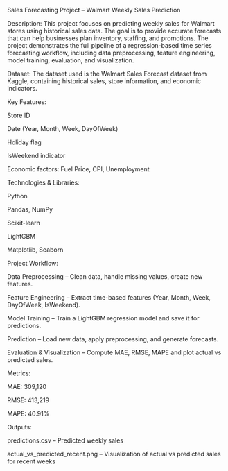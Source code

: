 Sales Forecasting Project – Walmart Weekly Sales Prediction

Description:
This project focuses on predicting weekly sales for Walmart stores using historical sales data. The goal is to provide accurate forecasts that can help businesses plan inventory, staffing, and promotions. The project demonstrates the full pipeline of a regression-based time series forecasting workflow, including data preprocessing, feature engineering, model training, evaluation, and visualization.

Dataset:
The dataset used is the Walmart Sales Forecast dataset from Kaggle, containing historical sales, store information, and economic indicators.

Key Features:

Store ID

Date (Year, Month, Week, DayOfWeek)

Holiday flag

IsWeekend indicator

Economic factors: Fuel Price, CPI, Unemployment

Technologies & Libraries:

Python

Pandas, NumPy

Scikit-learn

LightGBM

Matplotlib, Seaborn

Project Workflow:

Data Preprocessing – Clean data, handle missing values, create new features.

Feature Engineering – Extract time-based features (Year, Month, Week, DayOfWeek, IsWeekend).

Model Training – Train a LightGBM regression model and save it for predictions.

Prediction – Load new data, apply preprocessing, and generate forecasts.

Evaluation & Visualization – Compute MAE, RMSE, MAPE and plot actual vs predicted sales.

Metrics:

MAE: 309,120

RMSE: 413,219

MAPE: 40.91%

Outputs:

predictions.csv – Predicted weekly sales

actual_vs_predicted_recent.png – Visualization of actual vs predicted sales for recent weeks
